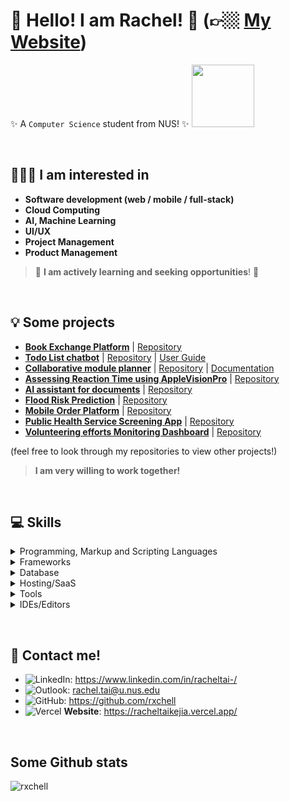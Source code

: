 # 👋 Hello! I am Rachel! 🤩 (👉🏼 [My Website](https://racheltaikejia.vercel.app/))
✨ A `Computer Science` student from NUS! ✨  <img src="https://media.giphy.com/media/kz6cm1kKle2MYkHtJF/giphy.gif" width="100"> 

<p>&nbsp;</p>

## 👩🏻‍💻 I am interested in 
- **Software development (web / mobile / full-stack)**
- **Cloud Computing**
- **AI, Machine Learning**
- **UI/UX**
- **Project Management**
- **Product Management**

> 🌟 **I am actively learning and seeking opportunities**! 🌟

<p>&nbsp;</p>

## 💡 Some projects 
- **[Book Exchange Platform](https://book-loop-book-exchange.vercel.app/)** | [Repository](https://github.com/rxchell/book-loop-book-exchange)
- **[Todo List chatbot](https://github.com/rxchell/ip/releases/tag/v0.2)** | [Repository](https://github.com/rxchell/ip) | [User Guide](https://rxchell.github.io/ip/)
- **[Collaborative module planner](https://nusstudybuddy.vercel.app/)** | [Repository](https://github.com/zaidansani/studybuddy) | [Documentation](https://docs.google.com/document/d/1aSa_ZZtREEqHChgDiMM3X-dfN_XoRx2dnQXUlXDxpf8/edit?usp=sharing)
- **[Assessing Reaction Time using AppleVisionPro](https://github.com/rxchell/hacking-spatial-computing-2025)** | [Repository](https://github.com/rxchell/hacking-spatial-computing-2025)
- **[AI assistant for documents](https://www.community-hackathon.gov.sg/2025/safeshelter/)** | [Repository](https://github.com/rxchell/community-hackathon-2025)
- **[Flood Risk Prediction](https://www.community-hackathon.gov.sg/2025/safeshelter/)** | [Repository](https://github.com/rxchell/DeepFloodSG)
- **[Mobile Order Platform](https://github.com/rxchell/hack-and-roll-2025)** | [Repository](https://github.com/rxchell/hack-and-roll-2025)
- **[Public Health Service Screening App](https://phs-app-gules.vercel.app/login)** | [Repository](https://github.com/phs-screening/phs-app)
- **[Volunteering efforts Monitoring Dashboard](https://github.com/phhackforgood/impacttrack/tree/main)** | [Repository](https://github.com/phhackforgood/impacttrack)

(feel free to look through my repositories to view other projects!)

> **I am very willing to work together!**

<p>&nbsp;</p>

## 💻 Skills

<details>
  <summary>
    Programming, Markup and Scripting Languages
  </summary>

  ![Java](https://img.shields.io/badge/Java-ED8B00?style=for-the-badge&logo=java&logoColor=white)
  ![JavaScript](https://img.shields.io/badge/JavaScript-F7DF1E?style=for-the-badge&logo=JavaScript&logoColor=white)
  ![TypeScript](https://img.shields.io/badge/typescript-%23007ACC.svg?style=for-the-badge&logo=typescript&logoColor=white)
  ![Python](https://img.shields.io/badge/Python-14354C?style=for-the-badge&logo=python&logoColor=white)
  ![HTML](https://img.shields.io/badge/HTML-e34c26?style=for-the-badge&logo=html5&logoColor=white)
  ![CSS](https://img.shields.io/badge/CSS-2965f1?&style=for-the-badge&logo=css3&logoColor=white)
  ![Swift](https://img.shields.io/badge/Swift-FA7343?style=for-the-badge&logo=swift&logoColor=white)
  ![LaTeX](https://img.shields.io/badge/latex-%23008080.svg?style=for-the-badge&logo=latex&logoColor=white)
  ![Markdown](https://img.shields.io/badge/markdown-%23000000.svg?style=for-the-badge&logo=markdown&logoColor=white)
</details>

<details>
  <summary>
      Frameworks
  </summary>
  
![React](https://img.shields.io/badge/React-20232A?style=for-the-badge&logo=react&logoColor=61DAFB) 
![NodeJS](https://img.shields.io/badge/node.js-6DA55F?style=for-the-badge&logo=node.js&logoColor=white)
![React Native](https://img.shields.io/badge/react_native-%2320232a.svg?style=for-the-badge&logo=react&logoColor=%2361DAFB)
![Next JS](https://img.shields.io/badge/Next-black?style=for-the-badge&logo=next.js&logoColor=white)
![TailwindCSS](https://img.shields.io/badge/tailwindcss-%2338B2AC.svg?style=for-the-badge&logo=tailwind-css&logoColor=white)
![Django](https://img.shields.io/badge/django-%23092E20.svg?style=for-the-badge&logo=django&logoColor=white)
![DjangoREST](https://img.shields.io/badge/DJANGO-REST-ff1709?style=for-the-badge&logo=django&logoColor=white&color=ff1709&labelColor=gray)
![Bootstrap](https://img.shields.io/badge/bootstrap-%238511FA.svg?style=for-the-badge&logo=bootstrap&logoColor=white)
![MUI](https://img.shields.io/badge/MUI-%230081CB.svg?style=for-the-badge&logo=mui&logoColor=white)
</details>

<details>
  <summary>
     Database 
  </summary>

![Firebase](https://img.shields.io/badge/Firebase-039BE5?style=for-the-badge&logo=Firebase&logoColor=white)
![MongoDB](https://img.shields.io/badge/MongoDB-%234ea94b.svg?style=for-the-badge&logo=mongodb&logoColor=white)
![PostgreSQL](https://img.shields.io/badge/PostgreSQL-336791?style=for-the-badge&logo=postgresql&logoColor=white)
</details>

<details>
  <summary>
    Hosting/SaaS
  </summary>
  
![Vercel](https://img.shields.io/badge/vercel-%23000000.svg?style=for-the-badge&logo=vercel&logoColor=white)
![Firebase](https://img.shields.io/badge/Firebase-039BE5?style=for-the-badge&logo=Firebase&logoColor=white)
![AWS](https://img.shields.io/badge/AWS-%23FF9900.svg?style=for-the-badge&logo=amazon-aws&logoColor=white)
</details>

<details>
  <summary>
    Tools
  </summary>
  
![Figma](https://img.shields.io/badge/Figma-F24E1E.svg?logo=figma&logoColor=white&style=for-the-badge)
![GitHub Actions](https://img.shields.io/badge/github%20actions-%232671E5.svg?style=for-the-badge&logo=githubactions&logoColor=white)
![Git](https://img.shields.io/badge/git-%23F05033.svg?style=for-the-badge&logo=git&logoColor=white)
![Docker](https://img.shields.io/badge/docker-%230db7ed.svg?style=for-the-badge&logo=docker&logoColor=white)
![Anaconda](https://img.shields.io/badge/Anaconda-%2344A833.svg?style=for-the-badge&logo=anaconda&logoColor=white)
![Notion](https://img.shields.io/badge/Notion-%23000000.svg?style=for-the-badge&logo=notion&logoColor=white)

</details>

<details>
  <summary>
    IDEs/Editors
  </summary>
  
![Visual Studio Code](https://img.shields.io/badge/Visual_Studio_Code-0078D4?style=for-the-badge&logo=visual%20studio%20code&logoColor=white)
![IntelliJ IDEA](https://img.shields.io/badge/IntelliJIDEA-000000.svg?style=for-the-badge&logo=intellij-idea&logoColor=white)
![Jupyter Notebook](https://img.shields.io/badge/jupyter-%23FA0F00.svg?style=for-the-badge&logo=jupyter&logoColor=white)
![Xcode](https://img.shields.io/badge/Xcode-147EFB?style=for-the-badge&logo=xcode&logoColor=white)
![CodeSandbox](https://img.shields.io/badge/Codesandbox-040404?style=for-the-badge&logo=codesandbox&logoColor=DBDBDB)
![Vim](https://img.shields.io/badge/VIM-%2311AB00.svg?style=for-the-badge&logo=vim&logoColor=white)
</details>

<p>&nbsp;</p>

## 💬 Contact me!
- ![LinkedIn](https://img.shields.io/badge/LinkedIn-0077B5?style=for-the-badge&logo=linkedin&logoColor=white): https://www.linkedin.com/in/racheltai-/
- ![Outlook](https://img.shields.io/badge/Outlook-0078D4?style=for-the-badge&logo=microsoft-outlook&logoColor=white): rachel.tai@u.nus.edu
- ![GitHub](https://img.shields.io/badge/GitHub-181717?style=for-the-badge&logo=github&logoColor=white): https://github.com/rxchell
- ![Vercel](https://img.shields.io/badge/vercel-%23000000.svg?style=for-the-badge&logo=vercel&logoColor=white) **Website**: https://racheltaikejia.vercel.app/

<p>&nbsp;</p>

## Some Github stats
<img align="center" src="https://github-readme-stats.vercel.app/api?username=rxchell&show_icons=true&locale=en" alt="rxchell" />
